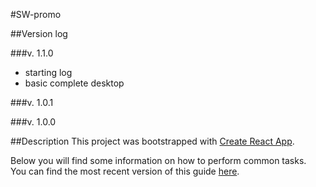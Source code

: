 #SW-promo

##Version log

###v. 1.1.0
- starting log
- basic complete desktop

###v. 1.0.1

###v. 1.0.0

##Description
This project was bootstrapped with [Create React App](https://github.com/facebookincubator/create-react-app).

Below you will find some information on how to perform common tasks.<br>
You can find the most recent version of this guide [here](https://github.com/facebookincubator/create-react-app/blob/master/packages/react-scripts/template/README.md).
